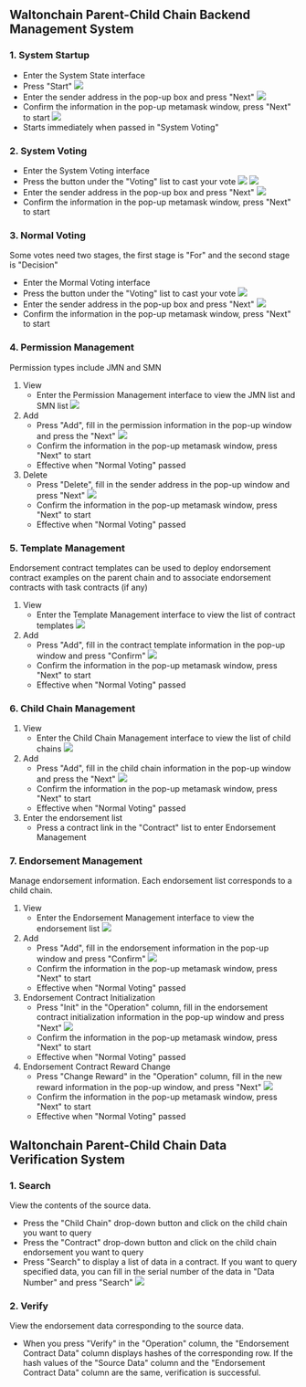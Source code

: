 ## Waltonchain Parent-Child Chain Backend Management System

### 1. System Startup
+ Enter the System State interface
+ Press "Start"
![](./images/ballot_start_1.jpg)
+ Enter the sender address in the pop-up box and press "Next" 
![](./images/ballot_start_2.jpg)
+ Confirm the information in the pop-up metamask window, press "Next" to start
![](./images/ballot_start_3.jpg)
+ Starts immediately when passed in "System Voting"

### 2. System Voting
+ Enter the System Voting interface
+ Press the button under the "Voting" list to cast your vote
![](./images/system_voting_1.jpg)
![](./images/system_voting_2.jpg)
+ Enter the sender address in the pop-up box and press "Next" 
![](./images/system_voting_3.jpg)
+ Confirm the information in the pop-up metamask window, press "Next" to start

### 3. Normal Voting
Some votes need two stages, the first stage is "For" and the second stage is "Decision"
+ Enter the Mormal Voting interface
+ Press the button under the "Voting" list to cast your vote
![](./images/normal_voting_1.jpg)
+ Enter the sender address in the pop-up box and press "Next" 
![](./images/normal_voting_2.jpg)
+ Confirm the information in the pop-up metamask window, press "Next" to start

### 4. Permission Management
Permission types include JMN and SMN
1. View
	+ Enter the Permission Management interface to view the JMN list and SMN list
	![](./images/permission_management_1.jpg)
2. Add
	+ Press "Add", fill in the permission information in the pop-up window and press the "Next"
	![](./images/permission_management_2.jpg)
	+ Confirm the information in the pop-up metamask window, press "Next" to start
	+ Effective when "Normal Voting" passed
3. Delete
	+ Press "Delete", fill in the sender address in the pop-up window and press "Next"
	![](./images/permission_management_3.jpg)
	+ Confirm the information in the pop-up metamask window, press "Next" to start
	+ Effective when "Normal Voting" passed

### 5. Template Management
Endorsement contract templates can be used to deploy endorsement contract examples on the parent chain and to associate endorsement contracts with task contracts (if any)
1. View
	+ Enter the Template Management interface to view the list of contract templates
	![](./images/template_1.jpg)
2. Add
	+ Press "Add", fill in the contract template information in the pop-up window and press "Confirm"
	![](./images/template_2.jpg)
	+ Confirm the information in the pop-up metamask window, press "Next" to start
	+ Effective when "Normal Voting" passed


### 6. Child Chain Management
1. View
	+ Enter the Child Chain Management interface to view the list of child chains
	![](./images/subchain_1.jpg)
2. Add
	+ Press "Add", fill in the child chain information in the pop-up window and press the "Next"
	![](./images/subchain_2.jpg)
	+ Confirm the information in the pop-up metamask window, press "Next" to start
	+ Effective when "Normal Voting" passed
3. Enter the endorsement list
	+ Press a contract link in the "Contract" list to enter Endorsement Management


### 7. Endorsement Management
Manage endorsement information. Each endorsement list corresponds to a child chain.
1. View
	+ Enter the Endorsement Management interface to view the endorsement list
	![](./images/endorsement_1.jpg)
2. Add
	+ Press "Add", fill in the endorsement information in the pop-up window and press "Confirm"
	![](./images/endorsement_2.jpg)
	+ Confirm the information in the pop-up metamask window, press "Next" to start
	+ Effective when "Normal Voting" passed
3.  Endorsement Contract Initialization
	+ Press "Init" in the "Operation" column, fill in the endorsement contract initialization information in the pop-up window and press "Next"
	![](./images/endorsement_3.jpg)
	+ Confirm the information in the pop-up metamask window, press "Next" to start
	+ Effective when "Normal Voting" passed
4. Endorsement Contract Reward Change
	+ Press "Change Reward" in the "Operation" column, fill in the new reward information in the pop-up window, and press "Next"
	![](./images/endorsement_4.jpg)
	+ Confirm the information in the pop-up metamask window, press "Next" to start
	+ Effective when "Normal Voting" passed

## Waltonchain Parent-Child Chain Data Verification System

### 1. Search
View the contents of the source data.
+ Press the "Child Chain" drop-down button and click on the child chain you want to query
+ Press the "Contract" drop-down button and click on the child chain endorsement you want to query
+ Press "Search" to display a list of data in a contract. If you want to query specified data, you can fill in the serial number of the data in "Data Number" and press "Search"
![](./images/verification_1.jpg)

### 2. Verify
View the endorsement data corresponding to the source data.
+ When you press "Verify" in the "Operation" column, the "Endorsement Contract Data" column displays hashes of the corresponding row. If the hash values of the "Source Data" column and the "Endorsement Contract Data" column are the same, verification is successful.
